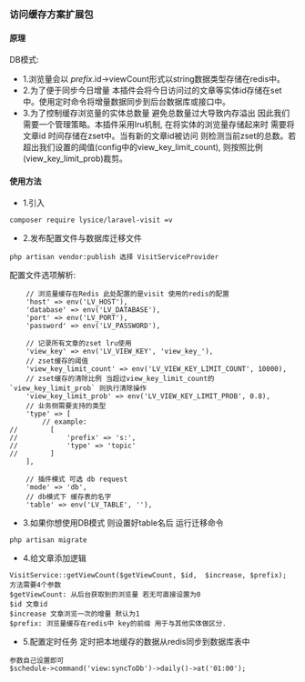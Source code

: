 ### 访问缓存方案扩展包
#### 原理
DB模式:
- 1.浏览量会以 $prefix.$id->viewCount形式以string数据类型存储在redis中。
- 2.为了便于同步今日增量 本插件会将今日访问过的文章等实体id存储在set中。使用定时命令将增量数据同步到后台数据库或接口中。
- 3.为了控制缓存浏览量的实体总数量 避免总数量过大导致内存溢出 因此我们需要一个管理策略。本插件采用lru机制, 在将实体的浏览量存储起来时
需要将文章id 时间存储在zset中。当有新的文章id被访问 则检测当前zset的总数。若超出我们设置的阈值(config中的view_key_limit_count),
则按照比例(view_key_limit_prob)裁剪。

#### 使用方法
- 1.引入
```
composer require lysice/laravel-visit =v
```
- 2.发布配置文件与数据库迁移文件
```
php artisan vendor:publish 选择 VisitServiceProvider
```
配置文件选项解析:
```
    // 浏览量缓存在Redis 此处配置的是visit 使用的redis的配置
    'host' => env('LV_HOST'),
    'database' => env('LV_DATABASE'),
    'port' => env('LV_PORT'),
    'password' => env('LV_PASSWORD'),

    // 记录所有文章的zset lru使用
    'view_key' => env('LV_VIEW_KEY', 'view_key_'),
    // zset缓存的阈值
    'view_key_limit_count' => env('LV_VIEW_KEY_LIMIT_COUNT', 10000),
    // zset缓存的清除比例 当超过view_key_limit_count的`view_key_limit_prob` 则执行清除操作
    'view_key_limit_prob' => env('LV_VIEW_KEY_LIMIT_PROB', 0.8),
    // 业务侧需要支持的类型
    'type' => [
        // example:
//        [
//            'prefix' => 's:',
//            'type' => 'topic'
//        ]
    ],
    
    // 插件模式 可选 db request
    'mode' => 'db',
    // db模式下 缓存表的名字
    'table' => env('LV_TABLE', ''),
```

- 3.如果你想使用DB模式 则设置好table名后 运行迁移命令
```
php artisan migrate
```

- 4.给文章添加逻辑
```
VisitService::getViewCount($getViewCount, $id,  $increase, $prefix);
方法需要4个参数
$getViewCount: 从后台获取到的浏览量 若无可直接设置为0
$id 文章id
$increase 文章浏览一次的增量 默认为1
$prefix: 浏览量缓存在redis中 key的前缀 用于与其他实体做区分.
```
- 5.配置定时任务 定时把本地缓存的数据从redis同步到数据库表中
```
参数自己设置即可
$schedule->command('view:syncToDb')->daily()->at('01:00');
```
